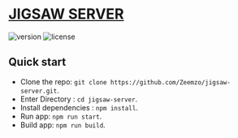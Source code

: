 # [JIGSAW SERVER](https://jigsaw-server.herokuapp.com)


![version](https://img.shields.io/badge/version-1.0.0-blue.svg) ![license](https://img.shields.io/badge/license-MIT-blue.svg)

## Quick start

- Clone the repo: `git clone https://github.com/Zeemzo/jigsaw-server.git`.
- Enter Directory : `cd jigsaw-server`.
- Install dependencies : `npm install`.
- Run app: `npm run start`.
- Build app: `npm run build`.
